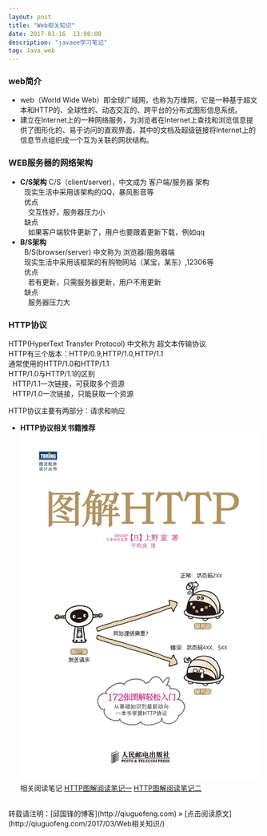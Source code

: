 ```yaml
---
layout: post
title: "Web相关知识"
date: 2017-03-16  13:00:00
description: "javaee学习笔记"
tag: Java_web 
---
```

### web简介
* web（World Wide Web）即全球广域网，也称为万维网，它是一种基于超文本和HTTP的、全球性的、动态交互的、跨平台的分布式图形信息系统。
* 建立在Internet上的一种网络服务，为浏览者在Internet上查找和浏览信息提供了图形化的、易于访问的直观界面，其中的文档及超级链接将Internet上的信息节点组织成一个互为关联的网状结构。
### WEB服务器的网络架构
* **C/S架构**
C/S（client/server)，中文成为 客户端/服务器 架构<br />
&nbsp;&nbsp;现实生活中采用该架构的QQ，暴风影音等<br />
&nbsp;&nbsp;优点<br />
&nbsp;&nbsp;&nbsp;&nbsp;交互性好，服务器压力小<br />
&nbsp;&nbsp;缺点<br />
&nbsp;&nbsp;&nbsp;&nbsp;如果客户端软件更新了，用户也要跟着更新下载，例如qq<br />
* **B/S架构**<br />
&nbsp;&nbsp;B/S(browser/server) 中文称为 浏览器/服务器端<br />
&nbsp;&nbsp;现实生活中采用该框架的有购物网站（某宝，某东）,12306等<br />
&nbsp;&nbsp;优点<br />
&nbsp;&nbsp;&nbsp;&nbsp;若有更新，只需服务器更新，用户不用更新<br />
&nbsp;&nbsp;缺点<br />
&nbsp;&nbsp;&nbsp;&nbsp;服务器压力大<br />
### HTTP协议
HTTP(HyperText Transfer Protocol) 中文称为 超文本传输协议<br />
HTTP有三个版本：HTTP/0.9,HTTP/1.0,HTTP/1.1<br />
通常使用的HTTP/1.0和HTTP/1.1<br />
HTTP/1.0与HTTP/1.1的区别<br />
&nbsp;&nbsp;HTTP/1.1一次链接，可获取多个资源<br />
&nbsp;&nbsp;HTTP/1.0一次链接，只能获取一个资源<br />

HTTP协议主要有两部分：请求和响应<br />

* **HTTP协议相关书籍推荐**
![no](/assets/active_images/javaweb/HTTP图解.jpg)
相关阅读笔记
[HTTP图解阅读笔记一](http://qiuguofeng.com/2017/03/HTTP图解阅读笔记一/)
[HTTP图解阅读笔记二](http://qiuguofeng.com/2017/03/HTTP图解阅读笔记二/)

<br />
转载请注明：[邱国锋的博客](http://qiuguofeng.com) » [点击阅读原文](http://qiuguofeng.com/2017/03/Web相关知识/)

